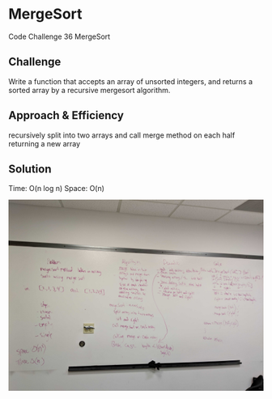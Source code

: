 # MergeSort
Code Challenge 36 MergeSort

## Challenge
Write a function that accepts an array of unsorted integers, and returns a sorted array by a recursive mergesort algorithm.

## Approach & Efficiency
recursively split into two arrays and call merge method on each half returning a new array

## Solution
Time: O(n log n)
Space: O(n)



![36_MergeSort](../MergeSort.jpg)